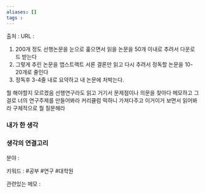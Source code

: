 ```yaml
---
aliases: []
tags :
---
```

출처 : 
URL : 

1. 200개 정도 선행논문을 눈으로 훑으면서 읽을 논문을 50개 이내로 추려서 다운로드 받는다 
2. 그렇게 추린 논문을 앱스트랙트 서론 결론만 읽고 다시 추려서 정독할 논문을 10-20개로 줄인다 
3. 정독후 3-4줄 내로 요약하고 내 논문에 처박는다.

뭘 해야할지 모르겠음 선행연구라도 읽고 거기서 문제점이나 의문을 찾아다 메모하고 그걸로 너의 연구주제를 만들어봐라
커리큘럼 떡하니 가져다주고 이거이거 보면서 읽어봐라 구체적으로 뭘 질문해라


### 내가 한 생각

### 생각의 연결고리
분야 : 

키워드 : #공부 #연구 #대학원

관련있는 메모 : 